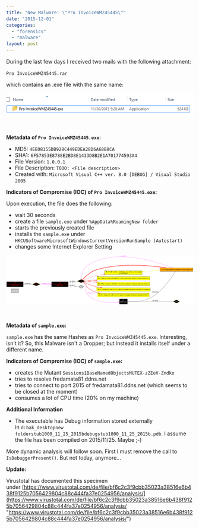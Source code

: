 ```yaml
---
title: "New Malware: \"Pro InvoiceWMZ45445\""
date: "2015-12-01"
categories: 
  - "forensics"
  - "malware"
layout: post
---
```


During the last few days I received two mails with the following attachment:

`Pro InvoiceWMZ45445.rar`

which contains an .exe file with the same name:

![ProInvoice1](/images/2015-12-01-new-malware-pro-invoicewmz45445/proinvoice1.png)

 

**Metadata **of `Pro InvoiceWMZ45445.exe`:****

- MD5: `4EE08155DB928C449EDEA28D6A68B8CA`
- SHA1: `6F57853E8788E2BD8E1433D8B2E1A701774593A4`
- File Version: `1.0.0.1`
- File Description: `TODO: <File description>`
- Created with: `Microsoft Visual C++ ver. 8.0 [DEBUG] / Visual Studio 2005`

**Indicators of Compromise (IOC) of `Pro InvoiceWMZ45445.exe`:**

Upon execution, the file does the following:

- wait 30 seconds
- create a file `sample.exe` under `%AppData%RoamingNew folder`
- starts the previously created file
- installs the `sample.exe` under `HKCUSoftwareMicrosoftWindowsCurrentVersionRunSample (Autostart)`
- changes some Internet Explorer Setting

![procdot](/images/2015-12-01-new-malware-pro-invoicewmz45445/procdot.png)

 

**Metadata **of `sample.exe`:****

`sample.exe` has the same Hashes as `Pro InvoiceWMZ45445.exe`. Interesting, isn't it? So, this Malware isn't a Dropper; but instead it installs itself under a different name.

**Indicators of Compromise (IOC) of `sample.exe`:**

- creates the Mutant `Sessions1BaseNamedObjectsMUTEX-zZEeV-Zndko`
- tries to resolve fredamata81.ddns.net
- tries to connect to port 2015 of fredamata81.ddns.net (which seems to be closed at the moment)
- consumes a lot of CPU time (20% on my machine)

**Additional Information**

- The executable has Debug information stored externally in `d:bak_desktopnew folderstub1000_11_25_2015bdebugstub1000_11_25_2015b.pdb`. I assume the file has been compiled on 2015/11/25. Maybe ;-)

More dynamic analysis will follow soon. First I must remove the call to `IsDebuggerPresent()`. But not today, anymore...

**Update:**

Virustotal has documented this specimen under [https://www.virustotal.com/de/file/bf6c2c3f9cbb35023a38516e6b438f9125b7056429804c88c444fa37e0254956/analysis/](https://www.virustotal.com/de/file/bf6c2c3f9cbb35023a38516e6b438f9125b7056429804c88c444fa37e0254956/analysis/ "https://www.virustotal.com/de/file/bf6c2c3f9cbb35023a38516e6b438f9125b7056429804c88c444fa37e0254956/analysis/")
